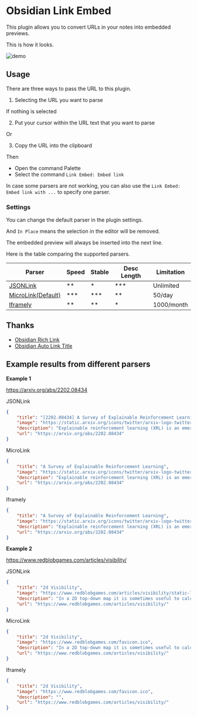 # Obsidian Link Embed

This plugin allows you to convert URLs in your notes into embedded previews.

This is how it looks.

![demo](https://raw.githubusercontent.com/Seraphli/obsidian-link-embed/main/docs/demo.gif)

## Usage

There are three ways to pass the URL to this plugin.

1. Selecting the URL you want to parse

If nothing is selected

2. Put your cursor within the URL text that you want to parse

Or

3. Copy the URL into the clipboard

Then 

- Open the command Palette
- Select the command `Link Embed: Embed link`

In case some parsers are not working, you can also use the `Link Embed: Embed link with ...` to specify one parser.

### Settings

You can change the default parser in the plugin settings.

And `In Place` means the selection in the editor will be removed.

The embedded preview will always be inserted into the next line.

Here is the table comparing the supported parsers.

| Parser                                      | Speed  | Stable | Desc Length | Limitation |
| ------------------------------------------- | ------ | ------ | ----------- | ---------- |
| [JSONLink](https://jsonlink.io/)            | \*\*   | \*     | \*\*\*      | Unlimited  |
| [MicroLink(Default)](https://microlink.io/) | \*\*\* | \*\*\* | \*\*        | 50/day     |
| [Iframely](https://iframely.com/)           | \*\*   | \*\*   | \*          | 1000/month |


## Thanks

- [Obsidian Rich Link](https://github.com/dhamaniasad/obsidian-rich-links)
- [Obsidian Auto Link Title](https://github.com/zolrath/obsidian-auto-link-title)

## Example results from different parsers

**Example 1**

https://arxiv.org/abs/2202.08434

JSONLink

```json
{
	"title": "[2202.08434] A Survey of Explainable Reinforcement Learning",
	"image": "https://static.arxiv.org/icons/twitter/arxiv-logo-twitter-square.png",
	"description": "Explainable reinforcement learning (XRL) is an emerging subfield of\nexplainable machine learning that has attracted considerable attention in\nrecent years. The goal of XRL is to elucidate the decision-making process of\nlearning agents in sequential decision-making settings. In this survey, we\npropose a novel taxonomy for organizing the XRL literature that prioritizes the\nRL setting. We overview techniques according to this taxonomy. We point out\ngaps in the literature, which we use to motivate and outline a roadmap for\nfuture work.",
	"url": "https://arxiv.org/abs/2202.08434"
}
```

MicroLink

```json
{
	"title": "A Survey of Explainable Reinforcement Learning",
	"image": "https://static.arxiv.org/icons/twitter/arxiv-logo-twitter-square.png",
	"description": "Explainable reinforcement learning (XRL) is an emerging subfield of\nexplainable machine learning that has attracted considerable attention in\nrecent years. The goal of XRL is to elucidate the decision-making process of\nlearning agents in sequential decision-making settings. In this survey, we\npropos…",
	"url": "https://arxiv.org/abs/2202.08434"
}
```

Iframely

```json
{
	"title": "A Survey of Explainable Reinforcement Learning",
	"image": "https://static.arxiv.org/icons/twitter/arxiv-logo-twitter-square.png",
	"description": "Explainable reinforcement learning (XRL) is an emerging subfield of explainable machine learning that has attracted considerable attention in recent years. The goal of XRL is to elucidate the...",
	"url": "https://arxiv.org/abs/2202.08434"
}
```

**Example 2**

https://www.redblobgames.com/articles/visibility/

JSONLink

```json
{
	"title": "2d Visibility",
	"image": "https://www.redblobgames.com/articles/visibility/static-lightmap.png?2012-05-21-15-55-03",
	"description": "In a 2D top-down map it is sometimes useful to calculate which areas are visible from a given point. For example you might want to hide what’s not visible from the player’s location, or you might want to know what areas would be lit by a torch.",
	"url": "https://www.redblobgames.com/articles/visibility/"
}
```

MicroLink

```json
{
	"title": "2d Visibility",
	"image": "https://www.redblobgames.com/favicon.ico",
	"description": "In a 2D top-down map it is sometimes useful to calculate which areas are visible from a given point. For example you might want to hide what’s not visible from the player’s location, or you might want to know what areas would be lit by a torch.",
	"url": "https://www.redblobgames.com/articles/visibility/"
}
```

Iframely

```json
{
	"title": "2d Visibility",
	"image": "https://www.redblobgames.com/favicon.ico",
	"description": "",
	"url": "https://www.redblobgames.com/articles/visibility/"
}
```
